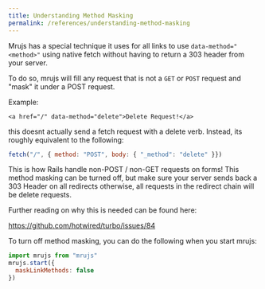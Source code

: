 ```yaml
---
title: Understanding Method Masking
permalink: /references/understanding-method-masking
---
```


Mrujs has a special technique it uses for all links to use
`data-method="<method>"` using native fetch without having to return a
303 header from your server.

To do so, mrujs will fill any request that is not a `GET` or `POST`
request and "mask" it under a POST request.

Example:

`<a href="/" data-method="delete">Delete Request!</a>`

this doesnt actually send a fetch request with a delete verb. Instead,
its roughly equivalent to the following:

```js
fetch("/", { method: "POST", body: { "_method": "delete" }})
```

This is how Rails handle non-POST / non-GET requests on forms! This
method masking can be turned off, but make sure your server sends back a
303 Header on all redirects otherwise, all requests in the redirect
chain will be delete requests.

Further reading on why this is needed can be found here:

<https://github.com/hotwired/turbo/issues/84>

To turn off method masking, you can do the following when you start
mrujs:

```js
import mrujs from "mrujs"
mrujs.start({
  maskLinkMethods: false
})
```
